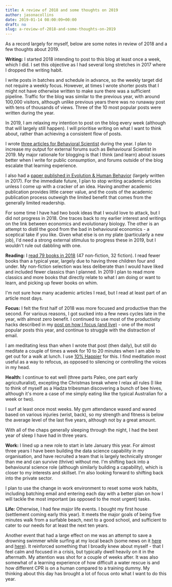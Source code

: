 ```yaml
---
title: A review of 2018 and some thoughts on 2019
author: jasonacollins
date: 2019-01-14 08:00:09+00:00
draft: no
slug: a-review-of-2018-and-some-thoughts-on-2019
---
```


As a record largely for myself, below are some notes in review of 2018 and a few thoughts about 2019.

**Writing:** I started 2018 intending to post to this blog at least once a week, which I did. I set this objective as I had several long stretches in 2017 where I dropped the writing habit.

I write posts in batches and schedule in advance, so the weekly target did not require a weekly focus. However, at times I wrote shorter posts that I might not have otherwise written to make sure there was a sufficient pipeline. Traffic for the blog was similar to the previous year, with around 100,000 visitors, although unlike previous years there was no runaway post with tens of thousands of views. Three of the 10 most popular posts were written during the year.

In 2019, I am relaxing my intention to post on the blog every week (although that will largely still happen). I will prioritise writing on what I want to think about, rather than achieving a consistent flow of posts.

I wrote [three articles for Behavioral Scientist](https://behavioralscientist.org/author/jason-collins/) during the year. I plan to increase my output for external forums such as Behavioural Scientist in 2019. My major rationale for blogging is that I think (and learn) about issues better when I write for public consumption, and forums outside of the blog escalate that learning experience.

I also had a [paper published in Evolution & Human Behavior](https://doi.org/10.1016/j.evolhumbehav.2018.09.001) (largely written in 2017). For the immediate future, I plan to stop writing academic articles unless I come up with a cracker of an idea. Having another academic publication provides little career value, and the costs of the academic publication process outweigh the limited benefit that comes from the generally limited readership.

For some time I have had two book ideas that I would love to attack, but I did not progress in 2018. One traces back to my earlier interest and writings on the link between economics and evolutionary biology. The other is an attempt to distil the good from the bad in behavioural economics - a sceptical take if you like. Given what else is on my plate (particularly a new job), I'd need a strong external stimulus to progress these in 2019, but I wouldn't rule out dabbling with one.

**Reading:** I [read 79 books in 2018](https://jasoncollins.blog/books-i-read-in-2018/) (47 non-fiction, 32 fiction). I read fewer books than a typical year, largely due to having three children four and under. My non-fiction selection was less deliberate than I would have liked and included fewer classics than I planned. In 2019 I plan to read more classics and more books that directly relate to what I am doing or want to learn, and picking up fewer books on whim.

I'm not sure how many academic articles I read, but I read at least part of an article most days.

**Focus:** I felt the first half of 2018 was more focused and productive than the second. For various reasons, I got sucked into a few news cycles late in the year, with almost zero benefit. I continued to use most of the productivity hacks described in my [post on how I focus (and live)](https://jasoncollins.blog/how-i-focus-and-live/) - one of the most popular posts this year, and continue to struggle with the distraction of email.

I am meditating less than when I wrote that post (then daily), but still do meditate a couple of times a week for 10 to 20 minutes when I am able to get out for a walk at lunch. I use [10% Happier](http://www.10percenthappier.com/) for this. I find meditation most useful as a way to refocus, as opposed to silencing or controlling the voices in my head.

**Health:** I continue to eat well (three parts Paleo, one part early agriculturalist), excepting the Christmas break where I relax all rules (I like to think of myself as a Hadza tribesman discovering a bunch of bee hives, although it's more a case of me simply eating like the typical Australian for a week or two).

I surf at least once most weeks. My gym attendance waxed and waned based on various injuries (wrist, back), so my strength and fitness is below the average level of the last five years, although not by a great amount.

With all of the chaps generally sleeping through the night, I had the best year of sleep I have had in three years.

**Work:** I lined up a new role to start in late January this year. For almost three years I have been building the data science capability in my organisation, and have recruited a team that is largely technically stronger than me and can survive (thrive) without me. I'm shifting back into a behavioural science role (although similarly building a capability), which is closer to my interests and skillset. I'm also looking forward to shifting back into the private sector.

I plan to use the change in work environment to reset some work habits, including batching email and entering each day with a better plan on how I will tackle the most important (as opposed to the most urgent) tasks.

**Life:** Otherwise, I had few major life events. I bought my first house (settlement coming early this year). It meets the major goals of being five minutes walk from a surfable beach, next to a good school, and sufficient to cater to our needs for at least the next ten years.

Another event that had a large effect on me was an attempt to save a drowning swimmer while surfing at my local beach (some news on it [here](https://www.abc.net.au/news/2018-10-01/man-drowns-at-stanwell-park-beach-despite-surfers-rescue-efforts/10325752) and [here](https://www.illawarramercury.com.au/story/5678780/selfless-surf-life-saving-boss-praises-surfers-actions-in-stanwell-park-rescue/)). It reinforced something that I broadly knew about myself - that I feel calm and focused in a crisis, but typically dwell heavily on it in the aftermath. My attention was shot for a couple of weeks after. It was also somewhat of a learning experience of how difficult a water rescue is and how different CPR is on a human compared to a training dummy. My thinking about this day has brought a lot of focus onto what I want to do this year.
